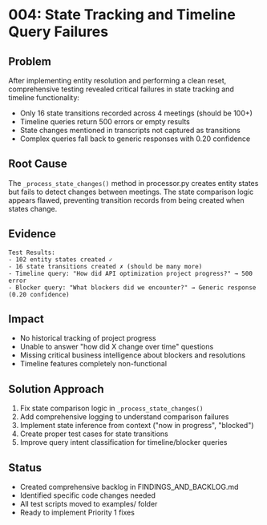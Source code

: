 # 004: State Tracking and Timeline Query Failures

## Problem
After implementing entity resolution and performing a clean reset, comprehensive testing revealed critical failures in state tracking and timeline functionality:
- Only 16 state transitions recorded across 4 meetings (should be 100+)
- Timeline queries return 500 errors or empty results
- State changes mentioned in transcripts not captured as transitions
- Complex queries fall back to generic responses with 0.20 confidence

## Root Cause
The `_process_state_changes()` method in processor.py creates entity states but fails to detect changes between meetings. The state comparison logic appears flawed, preventing transition records from being created when states change.

## Evidence
```
Test Results:
- 102 entity states created ✓
- 16 state transitions created ✗ (should be many more)
- Timeline query: "How did API optimization project progress?" → 500 error
- Blocker query: "What blockers did we encounter?" → Generic response (0.20 confidence)
```

## Impact
- No historical tracking of project progress
- Unable to answer "how did X change over time" questions
- Missing critical business intelligence about blockers and resolutions
- Timeline features completely non-functional

## Solution Approach
1. Fix state comparison logic in `_process_state_changes()`
2. Add comprehensive logging to understand comparison failures
3. Implement state inference from context ("now in progress", "blocked")
4. Create proper test cases for state transitions
5. Improve query intent classification for timeline/blocker queries

## Status
- Created comprehensive backlog in FINDINGS_AND_BACKLOG.md
- Identified specific code changes needed
- All test scripts moved to examples/ folder
- Ready to implement Priority 1 fixes